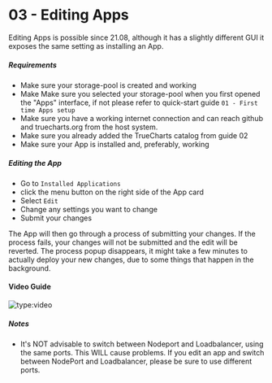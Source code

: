 # 03 - Editing Apps

Editing Apps is possible since 21.08, although it has a slightly different GUI it exposes the same setting as installing an App.

##### Requirements

- Make sure your storage-pool is created and working
- Make Make sure you selected your storage-pool when you first opened the "Apps" interface, if not please refer to quick-start guide `01 - First time Apps setup`
- Make sure you have a working internet connection and can reach github and truecharts.org from the host system.
- Make sure you already added the TrueCharts catalog from guide 02
- Make sure your App is installed and, preferably, working

##### Editing the App

- Go to `Installed Applications`
- click the menu button on the right side of the App card
- Select `Edit`
- Change any settings you want to change
- Submit your changes

The App will then go through a process of submitting your changes. If the process fails, your changes will not be submitted and the edit will be reverted.
The process popup disappears, it might take a few minutes to actually deploy your new changes, due to some things that happen in the background.

#### Video Guide

![type:video](https://www.youtube.com/embed/UyqM798Arbo)

##### Notes

- It's NOT advisable to switch between Nodeport and Loadbalancer, using the same ports. This WILL cause problems. If you edit an app and switch between NodePort and Loadbalancer, please be sure to use different ports.
